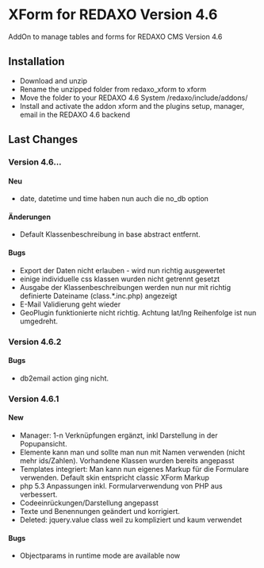 XForm for REDAXO Version 4.6
=============

AddOn to manage tables and forms for REDAXO CMS Version 4.6


Installation
-------

* Download and unzip
* Rename the unzipped folder from redaxo_xform to xform
* Move the folder to your REDAXO 4.6 System /redaxo/include/addons/
* Install and activate the addon xform and the plugins setup, manager, email in the REDAXO 4.6 backend


Last Changes
-------


### Version 4.6...

#### Neu

* date, datetime und time haben nun auch die no_db option

#### Änderungen

* Default Klassenbeschreibung in base abstract entfernt.

#### Bugs

* Export der Daten nicht erlauben - wird nun richtig ausgewertet
* einige individuelle css klassen wurden nicht getrennt gesetzt
* Ausgabe der Klassenbeschreibungen werden nun nur mit richtig definierte Dateiname (class.*.inc.php) angezeigt
* E-Mail Validierung geht wieder
* GeoPlugin funktionierte nicht richtig. Achtung lat/lng Reihenfolge ist nun umgedreht.


### Version 4.6.2

#### Bugs

* db2email action ging nicht.


### Version 4.6.1

#### New

* Manager: 1-n Verknüpfungen ergänzt, inkl Darstellung in der Popupansicht.
* Elemente kann man und sollte man nun mit Namen verwenden (nicht mehr ids/Zahlen). Vorhandene Klassen wurden bereits angepasst
* Templates integriert: Man kann nun eigenes Markup für die Formulare verwenden. Default skin entspricht classic XForm Markup
* php 5.3 Anpassungen inkl. Formularverwendung von PHP aus verbessert.
* Codeeinrückungen/Darstellung angepasst
* Texte und Benennungen geändert und korrigiert.
* Deleted: jquery.value class weil zu kompliziert und kaum verwendet


#### Bugs

* Objectparams in runtime mode are available now
